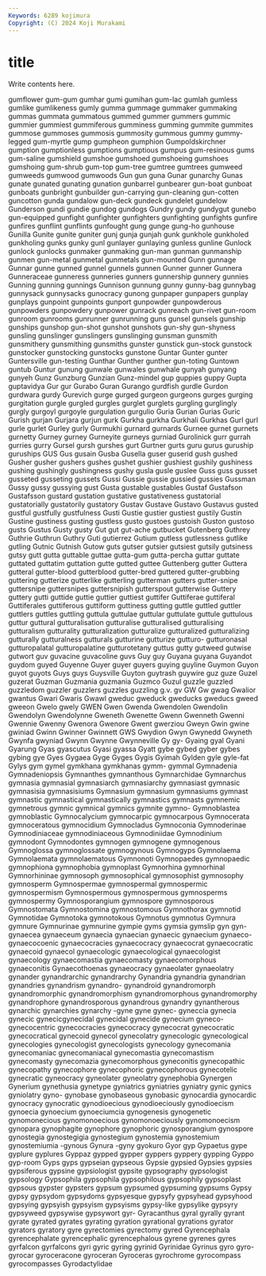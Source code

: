 ```yaml
---
Keywords: 6289 kojimura
Copyright: (C) 2024 Koji Murakami
---
```


# title

Write contents here.



gumflower gum-gum gumhar gumi gumihan gum-lac gumlah gumless gumlike gumlikeness
gumly gumma gummage gummaker gummaking gummas gummata gummatous gummed gummer
gummers gummic gummier gummiest gummiferous gumminess gumming gummite gummites gummose
gummoses gummosis gummosity gummous gummy gummy-legged gum-myrtle gump gumpheon gumphion
Gumpoldskirchner gumption gumptionless gumptions gumptious gumpus gum-resinous gums gum-saline gumshield
gumshoe gumshoed gumshoeing gumshoes gumshoing gum-shrub gum-top gum-tree gumtree gumtrees
gumweed gumweeds gumwood gumwoods Gun gun guna Gunar gunarchy Gunas
gunate gunated gunating gunation gunbarrel gunbearer gun-boat gunboat gunboats gunbright
gunbuilder gun-carrying gun-cleaning gun-cotten guncotton gunda gundalow gun-deck gundeck gundelet
gundelow Gunderson gundi gundie gundog gundogs Gundry gundy gundygut gunebo
gun-equipped gunfight gunfighter gunfighters gunfighting gunfights gunfire gunfires gunflint gunflints
gunfought gung gunge gung-ho gunhouse Gunilla Gunite gunite guniter gunj
gunja gunjah gunk gunkhole gunkholed gunkholing gunks gunky gunl gunlayer
gunlaying gunless gunline Gunlock gunlock gunlocks gunmaker gunmaking gun-man gunman
gunmanship gunmen gun-metal gunmetal gunmetals gun-mounted Gunn gunnage Gunnar gunne
gunned gunnel gunnels gunnen Gunner gunner Gunnera Gunneraceae gunneress gunneries
gunners gunnership gunnery gunnies Gunning gunning gunnings Gunnison gunnung gunny
gunny-bag gunnybag gunnysack gunnysacks gunocracy gunong gunpaper gunpapers gunplay gunplays
gunpoint gunpoints gunport gunpowder gunpowderous gunpowders gunpowdery gunpower gunrack gunreach
gun-rivet gun-room gunroom gunrooms gunrunner gunrunning guns gunsel gunsels gunship
gunships gunshop gun-shot gunshot gunshots gun-shy gun-shyness gunsling gunslinger gunslingers
gunslinging gunsman gunsmith gunsmithery gunsmithing gunsmiths gunster gunstick gun-stock gunstock
gunstocker gunstocking gunstocks gunstone Guntar Gunter gunter Guntersville gun-testing Gunthar
Gunther gunther gun-toting Guntown guntub Guntur gunung gunwale gunwales gunwhale
gunyah gunyang gunyeh Gunz Gunzburg Gunzian Gunz-mindel gup guppies guppy
Gupta guptavidya Gur gur Gurabo Guran Gurango gurdfish gurdle Gurdon
gurdwara gurdy Gurevich gurge gurged gurgeon gurgeons gurges gurging gurgitation
gurgle gurgled gurgles gurglet gurglets gurgling gurglingly gurgly gurgoyl gurgoyle
gurgulation gurgulio Guria Gurian Gurias Guric Gurish gurjan Gurjara gurjun
gurk Gurkha gurkha Gurkhali Gurkhas Gurl gurl gurle gurlet Gurley
gurly Gurmukhi gurnard gurnards Gurnee gurnet gurnets gurnetty Gurney gurney
Gurneyite gurneys gurniad Gurolinick gurr gurrah gurries gurry Gursel gursh
gurshes gurt Gurtner gurts guru gurus guruship guruships GUS Gus
gusain Gusba Gusella guser guserid gush gushed Gusher gusher gushers
gushes gushet gushier gushiest gushily gushiness gushing gushingly gushingness gushy
gusla gusle guslee Guss guss gusset gusseted gusseting gussets Gussi
Gussie gussie gussied gussies Gussman Gussy gussy gussying gust Gusta
gustable gustables Gustaf Gustafson Gustafsson gustard gustation gustative gustativeness gustatorial
gustatorially gustatorily gustatory Gustav Gustave Gustavo Gustavus gusted gustful gustfully
gustfulness Gusti Gustie gustier gustiest gustily Gustin Gustine gustiness gusting
gustless gusto gustoes gustoish Guston gustoso gusts Gustus Gusty gusty
Gut gut gut-ache gutbucket Gutenberg Guthrey Guthrie Guthrun Guthry Guti
gutierrez Gutium gutless gutlessness gutlike gutling Gutnic Gutnish Gutow guts
gutser gutsier gutsiest gutsily gutsiness gutsy gutt gutta guttable guttae
gutta-gum gutta-percha guttar guttate guttated guttatim guttation gutte gutted guttee
Guttenberg gutter Guttera gutteral gutter-blood gutterblood gutter-bred guttered gutter-grubbing guttering
gutterize gutterlike gutterling gutterman gutters gutter-snipe guttersnipe guttersnipes guttersnipish gutterspout
gutterwise Guttery guttery gutti guttide guttie guttier guttiest guttifer Guttiferae
guttiferal Guttiferales guttiferous guttiform guttiness gutting guttle guttled guttler guttlers
guttles guttling guttula guttulae guttular guttulate guttule guttulous guttur guttural
gutturalisation gutturalise gutturalised gutturalising gutturalism gutturality gutturalization gutturalize gutturalized gutturalizing
gutturally gutturalness gutturals gutturine gutturize gutturo- gutturonasal gutturopalatal gutturopalatine gutturotetany
guttus gutty gutweed gutwise gutwort guv guvacine guvacoline guvs Guy
guy Guyana guyana Guyandot guydom guyed Guyenne Guyer guyer guyers
guying guyline Guymon Guyon guyot guyots Guys guys Guysville Guyton
guytrash guywire guz guze Guzel guzerat Guzman Guzmania guzmania Guzmco
Guzul guzzle guzzled guzzledom guzzler guzzlers guzzles guzzling g.v. gv
GW Gw gwag Gwalior gwantus Gwari Gwaris Gwawl gweduc gweduck
gweducks gweducs gweed gweeon Gwelo gwely GWEN Gwen Gwenda Gwendolen
Gwendolin Gwendolyn Gwendolynne Gweneth Gwenette Gwenn Gwenneth Gwenni Gwennie Gwenny
Gwenora Gwenore Gwent gwerziou Gweyn Gwin gwine gwiniad Gwinn Gwinner
Gwinnett GWS Gwydion Gwyn Gwynedd Gwyneth Gwynfa gwyniad Gwynn Gwynne
Gwynneville Gy gy- Gyaing gyal Gyani Gyarung Gyas gyascutus Gyasi
gyassa Gyatt gybe gybed gyber gybes gybing gye Gyes Gygaea
Gyge Gyges Gygis Gyimah Gylden gyle gyle-fat Gylys gym gymel
gymkhana gymkhanas gymm- gymmal Gymnadenia Gymnadeniopsis Gymnanthes gymnanthous Gymnarchidae Gymnarchus
gymnasia gymnasial gymnasiarch gymnasiarchy gymnasiast gymnasic gymnasisia gymnasisiums Gymnasium gymnasium
gymnasiums gymnast gymnastic gymnastical gymnastically gymnastics gymnasts gymnemic gymnetrous gymnic
gymnical gymnics gymnite gymno- Gymnoblastea gymnoblastic Gymnocalycium gymnocarpic gymnocarpous Gymnocerata
gymnoceratous gymnocidium Gymnocladus Gymnoconia Gymnoderinae Gymnodiniaceae gymnodiniaceous Gymnodiniidae Gymnodinium gymnodont
Gymnodontes gymnogen gymnogene gymnogenous Gymnoglossa gymnoglossate gymnogynous Gymnogyps Gymnolaema Gymnolaemata
gymnolaematous Gymnonoti Gymnopaedes gymnopaedic gymnophiona gymnophobia gymnoplast Gymnorhina gymnorhinal Gymnorhininae
gymnosoph gymnosophical gymnosophist gymnosophy gymnosperm Gymnospermae gymnospermal gymnospermic gymnospermism Gymnospermous
gymnospermous gymnosperms gymnospermy Gymnosporangium gymnospore gymnosporous Gymnostomata Gymnostomina gymnostomous Gymnothorax
gymnotid Gymnotidae Gymnotoka gymnotokous Gymnotus gymnotus Gymnura gymnure Gymnurinae gymnurine
gympie gyms gymsia gymslip gyn gyn- gynaecea gynaeceum gynaecia gynaecian
gynaecic gynaecium gynaeco- gynaecocoenic gynaecocracies gynaecocracy gynaecocrat gynaecocratic gynaecoid gynaecol
gynaecologic gynaecological gynaecologist gynaecology gynaecomastia gynaecomasty gynaecomorphous gynaeconitis Gynaecothoenas gynaeocracy
gynaeolater gynaeolatry gynander gynandrarchic gynandrarchy Gynandria gynandria gynandrian gynandries gynandrism
gynandro- gynandroid gynandromorph gynandromorphic gynandromorphism gynandromorphous gynandromorphy gynandrophore gynandrosporous gynandrous
gynandry gynantherous gynarchic gynarchies gynarchy -gyne gyne gynec- gyneccia gynecia
gynecic gynecicgynecidal gynecidal gynecide gynecium gyneco- gynecocentric gynecocracies gynecocracy gynecocrat
gynecocratic gynecocratical gynecoid gynecol gynecolatry gynecologic gynecological gynecologies gynecologist gynecologists
gynecology gynecomania gynecomaniac gynecomaniacal gynecomastia gynecomastism gynecomasty gynecomazia gynecomorphous gyneconitis
gynecopathic gynecopathy gynecophore gynecophoric gynecophorous gynecotelic gynecratic gyneocracy gyneolater gyneolatry
gynephobia Gynergen Gynerium gynethusia gynetype gyniatrics gyniatries gyniatry gynic gynics
gyniolatry gyno- gynobase gynobaseous gynobasic gynocardia gynocardic gynocracy gynocratic gynodioecious
gynodioeciously gynodioecism gynoecia gynoecium gynoeciumcia gynogenesis gynogenetic gynomonecious gynomonoecious gynomonoeciously
gynomonoecism gynopara gynophagite gynophore gynophoric gynosporangium gynospore gynostegia gynostegigia gynostegium
gynostemia gynostemium gynostemiumia -gynous Gynura -gyny gyokuro Gyor gyp Gypaetus
gype gyplure gyplures Gyppaz gypped gypper gyppers gyppery gypping Gyppo
gyp-room Gyps gyps gypseian gypseous Gypsie gypsied Gypsies gypsies gypsiferous
gypsine gypsiologist gypsite gypsography gypsologist gypsology Gypsophila gypsophila gypsophilous gypsophily
gypsoplast gypsous gypster gypsters gypsum gypsumed gypsuming gypsums Gypsy gypsy
gypsydom gypsydoms gypsyesque gypsyfy gypsyhead gypsyhood gypsying gypsyish gypsyism gypsyisms
gypsy-like gypsylike gypsyry gypsyweed gypsywise gypsywort gyr- Gyracanthus gyral gyrally
gyrant gyrate gyrated gyrates gyrating gyration gyrational gyrations gyrator gyrators
gyratory gyre gyrectomies gyrectomy gyred Gyrencephala gyrencephalate gyrencephalic gyrencephalous gyrene
gyrenes gyres gyrfalcon gyrfalcons gyri gyric gyring gyrinid Gyrinidae Gyrinus
gyro gyro- gyrocar gyroceracone gyroceran Gyroceras gyrochrome gyrocompass gyrocompasses Gyrodactylidae
